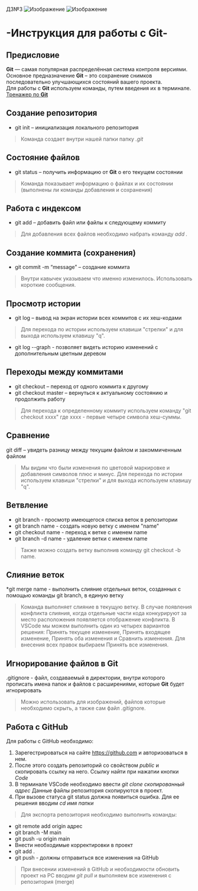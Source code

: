 ДЗ№3
![Изображение](img/gitImage.png "Логотип Git")
![Изображение](img/githubImage.png "Логотип GitHub")
# **-Инструкция для работы с Git-**

## **Предисловие**
**Git** — самая популярная распределённая система контроля версиями. <br>
Основное предназначение **Git** – это сохранение снимков последовательно улучшающихся состояний вашего проекта. <br>
Для работы с **Git** используем команды, путем введения их в терминале. <br>
[Тренажер по **Git**](https://learngitbranching.js.org/?locale=ru_RU)

## **Создание репозитория**
* git init – инициализация локального репозитория <br>
>Команда создает внутри нашей папки папку *.git*

## **Состояние файлов**
* git status – получить информацию от **Git** о его текущем состоянии <br> 
>Команда показывает информацию о файлах и их состоянии (выполнены ли команды добавления и сохранения)

## **Работа с индексом**
* git add – добавить файл или файлы к следующему коммиту
>Для добавления всех файлов необходимо набрать команду *add .*

## **Создание коммита (сохранения)**
* git commit -m “message” – создание коммита
>Внутри кавычек указываем что именно изменилось. Использовать короткие сообщения.

## **Просмотр истории**
* git log – вывод на экран истории всех коммитов с их хеш-кодами
> Для перехода по истории используем клавиши "стрелки" и для выхода используем клавишу "q".
* git log --graph - позволяет видеть историю изменений с дополнительным цветным деревом

## **Переходы между коммитами**
* git checkout – переход от одного коммита к другому
* git checkout master – вернуться к актуальному состоянию и продолжить работу
>Для перехода к определенному коммиту используем команду "git checkout xxxx" где xxxx - первые четыре символа хеш-суммы.

## **Сравнение**
git diff – увидеть разницу между текущим файлом и закоммиченным файлом
>Мы видим что были изменения по цветовой маркировке и добавления символов плюс и минус. Для перехода по истории используем клавиши "стрелки" и для выхода используем клавишу "q".

## **Ветвление**
* git branch - просмотр имеющегося списка веток в репозитории
* git branch name - создать новую ветку с именем "name"
* git checkout name - переход к ветке с именем name
* git branch -d name - удаление ветки с именем name
>Также можно создать ветку выполнив команду git checkout -b name.  
## **Слияние веток**
*git merge name - выполнить слияние отдельных веток, созданных с помощью команды git branch, в единую ветку
>Команда выполняет слияние в текущую ветку.
В случае появления конфликта слияния, когда отдельные части кода конкурируют за место расположения появляется отображение конфликта. В VSCode мы можем выполнить один из четырех вариантов решения: Принять текущее изменение, Принять входящее изменение, Принять оба изменения и Сравнить изменения. Для внесения всех правок выбираем Принять все изменения.  
## **Игнорирование файлов в Git**
.gitignore - файл, создаваемый в директории, внутри которого прописать имена папок и файлов с расширениями, которые **Git** будет игнорировать
>Можно использовать для изображений, файлов которые необходимо скрыть, а также сам файл .gitignore.
## **Работа с GitHub**
Для работы с GitHub необходимо: 
1. Зарегестрироваться на сайте https://github.com и авторизоваться в нем.
2. После этого создать репозиторий со свойством *public* и скопировать ссылку на него. Ссылку найти при нажатии кнопки *Code*
3. В терминале VSCode необходимо ввести *git clone скопированный адрес*
Данные файлы репозитория скопируются в проект.
4. При вызове статуса git status должна появиться ошибка. Для ее решения вводим *cd имя папки*
>Для экспорта репозитория необходимо выполнить команды:
* git remote add origin адрес
* git branch -M main
* git push -u origin main
* Внести необходимые корректировки в проект
* git add .
* git push - должны отправиться все изменения на GitHub
>При внесении изменений в GitHub и необходимости обновить проект на PC вводим *git pull* и выполняем все изменения с репозитория (merge)

